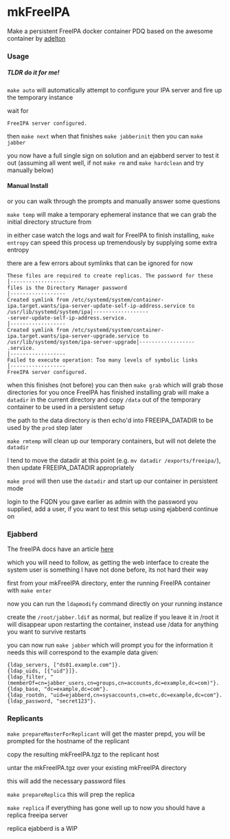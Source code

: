 # mkFreeIPA
Make a persistent FreeIPA docker container PDQ based on the awesome container by [adelton](https://github.com/adelton/docker-freeipa)


### Usage

##### TLDR do it for me!

`make auto`  will automatically attempt to configure your IPA server and fire up the temporary instance

wait for

```
FreeIPA server configured.  
```

then `make next` when that finishes `make jabberinit` then you can `make jabber`

you now have a full single sign on solution and an ejabberd server to test it out (assuming all went well, if not `make rm` and `make hardclean` and try manually below)

#### Manual Install

or you can walk through the prompts and manually answer some questions

`make temp` will make a temporary ephemeral instance that we can grab the initial directory structure from

in either case watch the logs and wait for FreeIPA to finish installing, `make entropy` can speed this process up tremendously by supplying some extra entropy

there are a few errors about symlinks that can be ignored for now

```
These files are required to create replicas. The password for these                                                                         │··················
files is the Directory Manager password                                                                                                     │··················
Created symlink from /etc/systemd/system/container-ipa.target.wants/ipa-server-update-self-ip-address.service to /usr/lib/systemd/system/ipa│··················
-server-update-self-ip-address.service.                                                                                                     │··················
Created symlink from /etc/systemd/system/container-ipa.target.wants/ipa-server-upgrade.service to /usr/lib/systemd/system/ipa-server-upgrade│··················
.service.                                                                                                                                   │··················
Failed to execute operation: Too many levels of symbolic links                                                                              │··················
FreeIPA server configured.  
```

when this finishes (not before) you can then
`make grab` which will grab those directories for you once FreeIPA has finished installing
grab will make a `datadir` in the current directory and copy `/data` out
of the temporary container to be used in a persistent setup

the path to the data directory is then echo'd into
FREEIPA_DATADIR
to be used by the `prod` step later

`make rmtemp` will clean up our temporary containers, but will not delete the `datadir`

I tend to move the datadir at this point (e.g. `mv datadir /exports/freeipa/`), then update FREEIPA_DATADIR appropriately

`make prod` will then use the `datadir` and start up our container in persistent mode

login to the FQDN you gave earlier as admin with the password you supplied, add a user, if you want to test this setup using ejabberd continue on

### Ejabberd

The freeIPA docs have an article [here](http://www.freeipa.org/page/EJabberd_Integration_with_FreeIPA_using_LDAP_Group_memberships)

which you will need to follow, as getting the web interface to create the system user is something I have not done before, its not hard their way

first from your mkFreeIPA directory, enter the running FreeIPA container with `make enter`

now you can run the `ldapmodify` command directly on your running instance

create the  `/root/jabber.ldif` as normal, but realize if you leave it in /root it will disappear upon restarting the container, instead use /data for anything you want to survive restarts

you can now run `make jabber` which will prompt you for the information it needs this will correspond to the example data given:

```
{ldap_servers, ["ds01.example.com"]}.
{ldap_uids, [{"uid"}]}.
{ldap_filter, "(memberOf=cn=jabber_users,cn=groups,cn=accounts,dc=example,dc=com)"}.
{ldap_base, "dc=example,dc=com"}.
{ldap_rootdn, "uid=ejabberd,cn=sysaccounts,cn=etc,dc=example,dc=com"}.
{ldap_password, "secret123"}.
```

### Replicants

`make prepareMasterForReplicant`  will get the master prepd, you will be prompted for the hostname of the replicant

copy the resulting mkFreeIPA.tgz to the replicant host

untar the mkFreeIPA.tgz over your existing mkFreeIPA directory

this will add the necessary password files

`make prepareReplica` this will prep the replica

`make replica` if everything has gone well up to now you should have a replica freeipa server

replica ejabberd is a WIP
